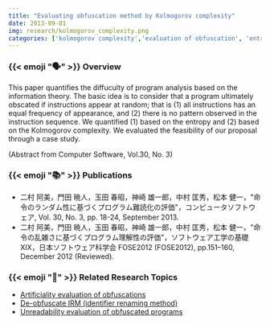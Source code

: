 ```yaml
---
title: "Evaluating obfuscation method by Kolmogorov complexity"
date: 2013-09-01
img: research/kolmogorov_complexity.png
categories: ['kolmogorov complexity','evaluation of obfuscation', 'entropy']
---
```


### {{< emoji ":speaking_head:" >}} Overview

This paper quantifies the diffuculty of program analysis based on the information theory.
The basic idea is to consider that a program ultimately obscated if instructions appear at random;
that is (1) all instructions has an equal frequency of appearance,
and (2) there is no pattern observed in the instruction sequence.
We quantified (1) based on the entropy and (2) based on the Kolmogorov complexity.
We evaluated the feasibility of our proposal through a case study.

(Abstract from Computer Software, Vol.30, No. 3)

### {{< emoji ":books:" >}} Publications

* 二村 阿美，門田 暁人，玉田 春昭，神崎 雄一郎，中村 匡秀，松本 健一，"命令のランダム性に基づくプログラム難読化の評価"，コンピュータソフトウェア, Vol. 30, No. 3, pp. 18-24, September 2013.
* 二村 阿美，門田 暁人，玉田 春昭，神崎 雄一郎，中村 匡秀，松本 健一，"命令の乱雑さに基づくプログラム理解性の評価"，ソフトウェア工学の基礎XIX，日本ソフトウェア科学会 FOSE2012 (FOSE2012), pp.151–160, December 2012 (Reviewed).

### {{< emoji ":handshake:" >}} Related Research Topics

* [Artificiality evaluation of obfuscations](../artificiality_evaluation)
* [De-obfuscate IRM (identifier renaming method)](../deobfuscating_identifier_renaming)
* [Unreadability evaluation of obfuscated programs](../unreadability_evaluation)

